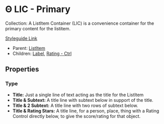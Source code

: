# Θ LIC - Primary

Collection: A ListItem Container (LIC) is a convenience container for the primary content for the listitem.

[Styleguide Link](https://app.zeplin.io/styleguide/6041aec8159a9b10c34d0182/components?cseid=608afb6cf38c6c01c9ff2945)

* Parent: [ListItem](./)
* Children: [Label](../../../overview/label.md), [Rating - Ctrl](../../../overview/rating/)

## Properties

### Type

* **Title:** Just a single line of text acting as the title for the ListItem
* **Title & Subtext:** A title line with subtext below in support of the title.
* **Title & 2 Subtext:** A title line with two rows of subtext below.
* **Title & Rating Stars:** A title line, for a person, place, thing with a Rating Control directly below, to give the score/rating for that object.
